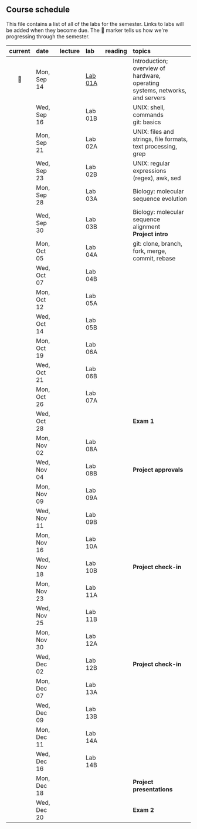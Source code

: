 
## Course schedule

This file contains a list of all of the labs for the semester. Links to labs will be added when they become due. The :pig: marker tells us how we're progressing through the semester.

| current | date        | lecture | lab     | reading | topics |
| :-:     | :--         | :-      |   :-    | :--     | :--    |
|   :pig: | Mon, Sep 14 |         | [Lab 01A](labs/lab_01A.md) | | Introduction; overview of hardware, operating<br>systems, networks, and servers |
|         | Wed, Sep 16 |         | Lab 01B | | UNIX: shell, commands<br>git: basics|
|         | Mon, Sep 21 |         | Lab 02A |  | UNIX: files and strings, file formats,<br>text processing, grep |
|         | Wed, Sep 23 |         | Lab 02B |  | UNIX: regular expressions (regex), awk, sed |
|         | Mon, Sep 28 |         | Lab 03A |  | Biology: molecular sequence evolution |
|         | Wed, Sep 30 |         | Lab 03B |  | Biology: molecular sequence alignment<br>**Project intro** |
|         | Mon, Oct 05 |         | Lab 04A |  | git: clone, branch, fork, merge, commit, rebase  |
|         | Wed, Oct 07 |         | Lab 04B |  |  |
|         | Mon, Oct 12 |         | Lab 05A |  |  |
|         | Wed, Oct 14 |         | Lab 05B |  |  |
|         | Mon, Oct 19 |         | Lab 06A |  |  |
|         | Wed, Oct 21 |         | Lab 06B |  |  |
|         | Mon, Oct 26 |         | Lab 07A |  |  |
|         | Wed, Oct 28 |         |         |  |  **Exam 1** |
|         | Mon, Nov 02 |         | Lab 08A |  |  |
|         | Wed, Nov 04 |         | Lab 08B |  | **Project approvals** |
|         | Mon, Nov 09 |         | Lab 09A |  |  |
|         | Wed, Nov 11 |         | Lab 09B |  |  |
|         | Mon, Nov 16 |         | Lab 10A |  |  |
|         | Wed, Nov 18 |         | Lab 10B |  | **Project check-in**  |
|         | Mon, Nov 23 |         | Lab 11A |  |   |
|         | Wed, Nov 25 |         | Lab 11B |  |   |
|         | Mon, Nov 30 |         | Lab 12A |  |   |
|         | Wed, Dec 02 |         | Lab 12B |  | **Project check-in**   |
|         | Mon, Dec 07 |         | Lab 13A |  |   |
|         | Wed, Dec 09 |         | Lab 13B |  |   |
|         | Mon, Dec 11 |         | Lab 14A |  |   |
|         | Wed, Dec 16 |         | Lab 14B |  |   |
|         | Mon, Dec 18 |         |         |  | **Project presentations**  |
|         | Wed, Dec 20 |         |         |  | **Exam 2**  |
